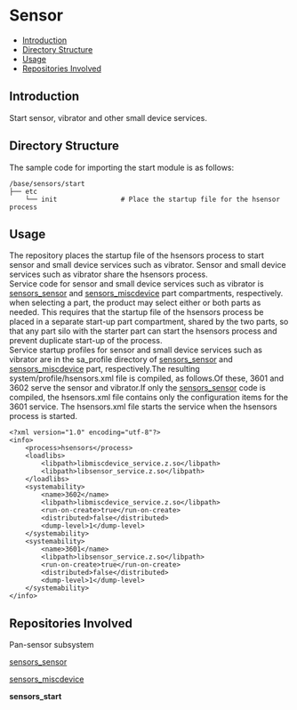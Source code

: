 # Sensor<a name="EN-US_TOPIC_0000001148682248"></a>

-   [Introduction](#section11660541593)
-   [Directory Structure](#section44981327519)
-   [Usage](#section1581412211528)
-   [Repositories Involved](#section96071132185310)

## Introduction<a name="section11660541593"></a>

Start sensor, vibrator and other small device services.

## Directory Structure<a name="section44981327519"></a>

The sample code for importing the start module is as follows:

```
/base/sensors/start
├── etc
    └── init                # Place the startup file for the hsensor process
```

## Usage<a name="section1581412211528"></a>
The repository places the startup file of the hsensors process to start sensor and small device services such as vibrator. Sensor and small device services such as vibrator share the hsensors process.<br>
Service code for sensor and small device services such as vibrator is [sensors\_sensor](https://gitee.com/openharmony/sensors_sensor)  and [sensors\_miscdevice](https://gitee.com/openharmony/sensors_miscdevice) part compartments, respectively. when selecting a part, the product may select either or both parts as needed. This requires that the startup file of the hsensors process be placed in a separate start-up part compartment, shared by the two parts, so that any part silo with the starter part can start the hsensors process and prevent duplicate start-up of the process.<br>
Service startup profiles for sensor and small device services such as vibrator are in the sa_profile directory of [sensors\_sensor](https://gitee.com/openharmony/sensors_sensor)  and [sensors\_miscdevice](https://gitee.com/openharmony/sensors_miscdevice) part, respectively.The resulting system/profile/hsensors.xml file is compiled, as follows.Of these, 3601 and 3602 serve the sensor and vibrator.If only the [sensors\_sensor](https://gitee.com/openharmony/sensors_sensor) code is compiled, the hsensors.xml file contains only the configuration items for the 3601 service. The hsensors.xml file starts the service when the hsensors process is started.    
```
<?xml version="1.0" encoding="utf-8"?>
<info>
    <process>hsensors</process>
    <loadlibs>
        <libpath>libmiscdevice_service.z.so</libpath>
        <libpath>libsensor_service.z.so</libpath>
    </loadlibs>
    <systemability>
        <name>3602</name>
        <libpath>libmiscdevice_service.z.so</libpath>
        <run-on-create>true</run-on-create>
        <distributed>false</distributed>
        <dump-level>1</dump-level>
    </systemability>
    <systemability>
        <name>3601</name>
        <libpath>libsensor_service.z.so</libpath>
        <run-on-create>true</run-on-create>
        <distributed>false</distributed>
        <dump-level>1</dump-level>
    </systemability>
</info>
```

## Repositories Involved<a name="section96071132185310"></a>

Pan-sensor subsystem

[sensors\_sensor](https://gitee.com/openharmony/sensors_sensor)

[sensors\_miscdevice](https://gitee.com/openharmony/sensors_miscdevice)

**sensors\_start**
